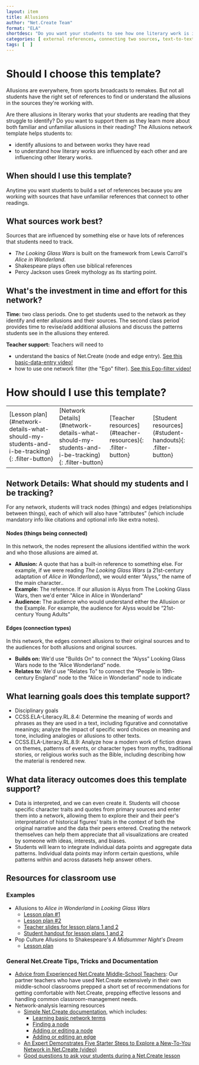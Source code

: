 ```yaml
---
layout: item
title: Allusions
author: "Net.Create Team"
format: "ELA"
shortdesc: "Do you want your students to see how one literary work is influenced bya another?"
categories: [ external references, connecting two sources, text-to-text ]
tags: [  ]
---
```


# Should I choose this template?

Allusions are everywhere, from sports broadcasts to remakes. But not all students have the right set of references to find or understand the allusions in the sources they're working with.

Are there allusions in literary works that your students are reading that they struggle to identify? Do you want to support them as they learn more about both familiar and unfamiliar allusions in their reading? The Allusions network template helps students to:
- identify allusions to and between works they have read
- to understand how literary works are influenced by each other and are influencing other literary works. 

## When should I use this template?

Anytime you want students to build a set of references because you are working with sources that have unfamiliar references that connect to other readings. 

## What sources work best?

Sources that are influenced by something else or have lots of references that students need to track.

- *The Looking Glass Wars* is built on the framework from Lewis Carroll's *Alice in Wonderland*.
- Shakespeare plays often use biblical references
- Percy Jackson uses Greek mythology as its starting point.

## What's the investment in time and effort for this network?

**Time:** two class periods. One to get students used to the network as they identify and enter allusions and their sources. The second class period provides time to revise/add additional allusions and discuss the patterns students see in the allusions they entered.

**Teacher support:** Teachers will need to
- understand the basics of Net.Create (node and edge entry). [See this basic-data-entry video!](https://netcreate.org)
- how to use one network filter (the "Ego" filter). [See this Ego-filter video!](https://netcreate.org)

# How should I use this template?

<table>
<tr>
<td markdown=1>[Lesson plan](#network-details-what-should-my-students-and-i-be-tracking){: .filter-button}
</td>
<td markdown=1>[Network Details](#network-details-what-should-my-students-and-i-be-tracking){: .filter-button}
</td>
<td markdown=1>[Teacher resources](#teacher-resources){: .filter-button}
</td>
<td markdown=1>[Student resources](#student-handouts){: .filter-button}
</td>
</tr>
</table>

## Network Details: What should my students and I be tracking?

For any network, students will track nodes (things) and edges (relationships between things), each of which will also have “attributes” (which include mandatory info like citations and optional info like extra notes).

#### Nodes (things being connected)

In this network, the nodes represent the allusions identified within the work and who those allusions are aimed at. 

- **Allusion:** A quote that has a built-in reference to something else. For example, if we were reading *The Looking Glass Wars* (a 21st-century adaptation of *Alice in Wonderland*), we would enter “Alyss,” the name of the main character..
- **Example:** The reference. If our allusion is Alyss from The Looking Glass Wars, then we'd enter "Alice in Alice in Wonderland"
- **Audience:** The audience who would understand either the Allusion or the Example. For example, the audience for Alyss would be “21st-century Young Adults”

#### Edges (connection types)

In this network, the edges connect allusions to their original sources and to the audiences for both allusions and original sources.


- **Builds on:** We'd use "Builds On" to connect the “Alyss” Looking Glass Wars node to the “Alice Wonderland” node.
- **Relates to:** We'd use "Relates To" to connect the “People in 19th-century England” node to the “Alice in Wonderland” node to indicate 

## What learning goals does this template support?

- Disciplinary goals
- CCSS.ELA-Literacy.RL.8.4: Determine the meaning of words and phrases as they are used in a text, including figurative and connotative meanings; analyze the impact of specific word choices on meaning and tone, including analogies or allusions to other texts.
- CCSS.ELA-Literacy.RL.8.9: Analyze how a modern work of fiction draws on themes, patterns of events, or character types from myths, traditional stories, or religious works such as the Bible, including describing how the material is rendered new.

## What data literacy outcomes does this template support?

- Data is interpreted, and we can even create it. Students will choose specific character traits and quotes from primary sources and enter them into a network, allowing them to explore their and their peer's interpretation of historical figures' traits in the context of both the original narrative and the data their peers entered. Creating the network themselves can help them appreciate that all visualizations are created by someone with ideas, interests, and biases.
- Students will learn to integrate individual data points and aggregate data patterns. Individual data points may inform certain questions, while patterns within and across datasets help answer others.

## Resources for classroom use

### Examples

- Allusions to *Alice in Wonderland* in *Looking Glass Wars*
	- [Lesson plan #1]({{site.urlresources}}/Allusions_AliceWonderland_LookingGlassWars_LessonOne.docx)
	- [Lesson plan #2]({{site.urlresources}}/Allusions_AliceWonderland_LookingGlassWars_LessonTwo.docx)
	- [Teacher slides for lesson plans 1 and 2]({{site.urlresources}}/Allusions_AliceWonderland_LookingGlassWars_TeacherSlides.pdf)
	- [Student handout for lesson plans 1 and 2]({{site.urlresources}}/Allusions_AliceWonderland_LookingGlassWars_StudentHandout.pdf)
- Pop Culture Allusions to Shakespeare's *A Midsummer Night's Dream*
	- [Lesson plan]({{site.urlresources}}/Allusions_MidsummerNIghtsDream_LessonPlan.docx)

### General Net.Create Tips, Tricks and Documentation
- [Advice from Experienced Net.Create Middle-School Teachers]({{site.urlresources}}/Classroom_Management_TIps.pptx): Our partner teachers who have used Net.Create extensively in their own middle-school classrooms prepped a short set of recommendations for getting comfortable with Net.Create, prepping effective lessons and handling common classroom-management needs.
- Network-analysis learning resources
	- [Simple Net.Create documentation](https://netcreate.org/netcreate-userdocs/), which includes:
		- [Learning basic network terms](https://netcreate.org/netcreate-userdocs/docs/UserGuide/vocab/vocab.html)
		- [Finding a node](https://netcreate.org/netcreate-userdocs/docs/UserGuide/NodeSearch/nodeSearch.html)
		- [Adding or editing a node](https://netcreate.org/netcreate-userdocs/docs/UserGuide/nodeCreate/nodeCreate.html)
		- [Adding or editing an edge](https://netcreate.org/netcreate-userdocs/docs/UserGuide/edgeCreate/edgeCreate.html)
	- [An Expert Demonstrates Five Starter Steps to Explore a New-To-You Network in Net.Create (video)](https://youtu.be/au0A8By_tdE)
	- [Good questions to ask your students during a Net.Create lesson]({{site.urlresources}}/Good_Disciplinary-Data-Literacy_Questions_To_Ask.pptx)
